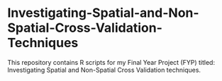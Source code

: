 # Investigating-Spatial-and-Non-Spatial-Cross-Validation-Techniques
This repository contains R scripts for my Final Year Project (FYP) titled: Investigating Spatial and Non-Spatial Cross Validation techniques.
